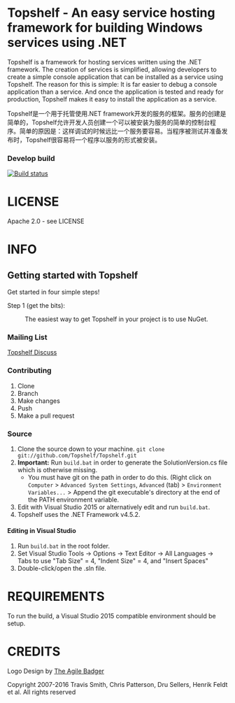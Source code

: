 ﻿Topshelf - An easy service hosting framework for building Windows services using .NET
=======

Topshelf is a framework for hosting services written using the .NET framework. The creation of services is simplified, allowing developers to create a simple console application that can be installed as a service using Topshelf. The reason for this is simple: It is far easier to debug a console application than a service. And once the application is tested and ready for production, Topshelf makes it easy to install the application as a service.

Topshelf是一个用于托管使用.NET framework开发的服务的框架。服务的创建是简单的，Topshelf允许开发人员创建一个可以被安装为服务的简单的控制台程序。简单的原因是：这样调试的时候远比一个服务要容易。当程序被测试并准备发布时，Topshelf很容易将一个程序以服务的形式被安装。

### Develop build
[![Build status](https://ci.appveyor.com/api/projects/status/cjlqe1lg0733c936/branch/develop?svg=true)](https://ci.appveyor.com/project/phatboyg/topshelf)

# LICENSE
Apache 2.0 - see LICENSE

# INFO

## Getting started with Topshelf

Get started in four simple steps!

<dl>
	<dt>Step 1 (get the bits):</dt>
	<dd>
  <p>The easiest way to get Topshelf in your project is to use NuGet.</p>
	</dd>
</dl>

### Mailing List

[Topshelf Discuss](http://groups.google.com/group/topshelf-discuss)


### Contributing

1. Clone
1. Branch
1. Make changes
1. Push
1. Make a pull request

### Source

1. Clone the source down to your machine.
   `git clone git://github.com/Topshelf/Topshelf.git`
1. **Important:** Run `build.bat` in order to generate the SolutionVersion.cs file which is otherwise missing.
	* You must have git on the path in order to do this. (Right click on `Computer` > `Advanced System Settings`, `Advanced` (tab) > `Environment Variables...` > Append the git executable's directory at the end of the PATH environment variable.
1. Edit with Visual Studio 2015 or alternatively edit and run `build.bat`.
1. Topshelf uses the .NET Framework v4.5.2.

#### Editing in Visual Studio

1. Run `build.bat` in the root folder.
2. Set Visual Studio Tools -> Options -> Text Editor -> All Languages -> Tabs to use "Tab Size" = 4, "Indent Size" = 4, and "Insert Spaces"
3. Double-click/open the .sln file.


# REQUIREMENTS

To run the build, a Visual Studio 2015 compatible environment should be setup.

# CREDITS
Logo Design by [The Agile Badger](http://www.theagilebadger.com)

Copyright 2007-2016 Travis Smith, Chris Patterson, Dru Sellers, Henrik Feldt et al. All rights reserved

